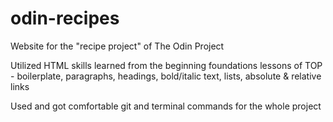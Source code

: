 # odin-recipes
Website for the "recipe project" of The Odin Project

Utilized HTML skills learned from the beginning foundations lessons of TOP - boilerplate, paragraphs, headings, bold/italic text, lists, absolute & relative links

Used and got comfortable git and terminal commands for the whole project